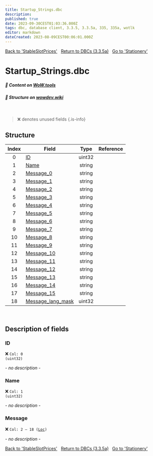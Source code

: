 ```yaml
---
title: Startup_Strings.dbc
description:
published: true
date: 2023-09-30CEST01:03:36.000Z
tags: dbc, database client, 3.3.5, 3.3.5a, 335, 335a, wotlk
editor: markdown
dateCreated: 2023-08-09CEST00:06:01.000Z
---
```

<a href="https://trinitycore.info/files/DBC/335/stableslotprices" class="mt-5 v-btn v-btn--depressed v-btn--flat v-btn--outlined theme--light v-size--default darkblue--text text--lighten-3"><span class="v-btn__content"><i aria-hidden="true" class="v-icon notranslate v-icon--left mdi mdi-arrow-left theme--light"></i><span>Back to 'StableSlotPrices'</span></span></a>&nbsp;&nbsp;&nbsp;<a href="https://trinitycore.info/files/DBC/335/home" class="mt-5 v-btn v-btn--depressed v-btn--flat v-btn--outlined theme--light v-size--default darkblue--text text--lighten-3"><span class="v-btn__content"><i aria-hidden="true" class="v-icon notranslate v-icon--left mdi mdi-home-outline theme--light"></i><span>Return to DBCs (3.3.5a)</span></span></a>&nbsp;&nbsp;&nbsp;<a href="https://trinitycore.info/files/DBC/335/stationery" class="mt-5 v-btn v-btn--depressed v-btn--flat v-btn--outlined theme--light v-size--default darkblue--text text--lighten-3"><span class="v-btn__content"><span>Go to 'Stationery'</span><i aria-hidden="true" class="v-icon notranslate v-icon--right mdi mdi-arrow-right theme--light"></i></span></a>

# Startup_Strings.dbc
##### :open_book: Content on [WoW.tools](https://wow.tools/dbc/?dbc=startup_strings&build=3.3.5.12340)
##### :pencil: Structure on [wowdev.wiki](https://wowdev.wiki/DB/Startup_Strings)
&nbsp;

> :x: denotes unused fields
{.is-info}


## Structure

| Index | Field | Type | Reference |
| :---: | --- | :---: | --- |
| 0 | [ID](#id) | uint32 |  |
| 1 | [Name](#name) | string |  |
| 2 | [Message_0](#message) | string |  |
| 3 | [Message_1](#message) | string |  |
| 4 | [Message_2](#message) | string |  |
| 5 | [Message_3](#message) | string |  |
| 6 | [Message_4](#message) | string |  |
| 7 | [Message_5](#message) | string |  |
| 8 | [Message_6](#message) | string |  |
| 9 | [Message_7](#message) | string |  |
| 10 | [Message_8](#message) | string |  |
| 11 | [Message_9](#message) | string |  |
| 12 | [Message_10](#message) | string |  |
| 13 | [Message_11](#message) | string |  |
| 14 | [Message_12](#message) | string |  |
| 15 | [Message_13](#message) | string |  |
| 16 | [Message_14](#message) | string |  |
| 17 | [Message_15](#message) | string |  |
| 18 | [Message_lang_mask](#message) | uint32 |  |
&nbsp;
## Description of fields

### ID
:x: <code>Col: 0 (uint32)</code>

*- no description -*
&nbsp;

### Name
:x: <code>Col: 1 (uint32)</code>

*- no description -*
&nbsp;

### Message
:x: <code>Col: 2 &ndash; 18 ([Loc](/how-to/localization))</code>

*- no description -*
&nbsp;

<a href="https://trinitycore.info/files/DBC/335/stableslotprices" class="mt-5 v-btn v-btn--depressed v-btn--flat v-btn--outlined theme--light v-size--default darkblue--text text--lighten-3"><span class="v-btn__content"><i aria-hidden="true" class="v-icon notranslate v-icon--left mdi mdi-arrow-left theme--light"></i><span>Back to 'StableSlotPrices'</span></span></a>&nbsp;&nbsp;&nbsp;<a href="https://trinitycore.info/files/DBC/335/home" class="mt-5 v-btn v-btn--depressed v-btn--flat v-btn--outlined theme--light v-size--default darkblue--text text--lighten-3"><span class="v-btn__content"><i aria-hidden="true" class="v-icon notranslate v-icon--left mdi mdi-home-outline theme--light"></i><span>Return to DBCs (3.3.5a)</span></span></a>&nbsp;&nbsp;&nbsp;<a href="https://trinitycore.info/files/DBC/335/stationery" class="mt-5 v-btn v-btn--depressed v-btn--flat v-btn--outlined theme--light v-size--default darkblue--text text--lighten-3"><span class="v-btn__content"><span>Go to 'Stationery'</span><i aria-hidden="true" class="v-icon notranslate v-icon--right mdi mdi-arrow-right theme--light"></i></span></a>
